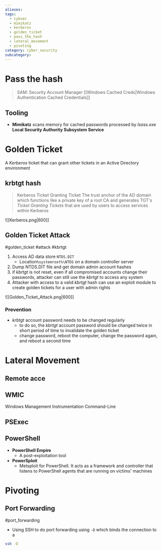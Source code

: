```yaml
---
aliases: 
tags:
  - cybsec
  - mimikatz
  - kerberos
  - golden_ticket
  - pass_the_hash
  - lateral_movement
  - pivoting
category: cyber_security
subcategory:
---
```

# Pass the hash
> SAM: Security Account Manager 
> [[Windows Cached Creds|Windows Authentication Cached Credentials]]

## Tooling
- **Mimikatz**
scans memory for cached passwords processed by *lsass.exe* **Local Security Authority Subsystem Service**

# Golden Ticket
A *Kerberos* ticket that can grant other tickets in an Active Directory environment
## krbtgt hash
> Kerberos Ticket Granting Ticket
> The trust anchor of the AD domain which functions like a private key of a root CA and generates TGT's *Ticket Granting Tickets* that are used by users to access services within Kerberos

![[Kerberos.png|600]]

## Golden Ticket Attack
#golden_ticket #attack #kbrtgt
1. Access AD data store `NTDS.DIT` 
	- Location`%systemroot%\NTDS` on a domain controller server
2. Dump NTDS.DIT file and get domain admin account hashes
3. if *kbrtgt* is not reset, even if all compromised accounts change their passwords, attacker can still use the *kbrtgt* to access any system
4. Attacker with access to a valid *kbrtgt* hash can use an exploit module to create golden tickets for a user with admin rights

![[Golden_Ticket_Attack.png|600]]

### Prevention
- *krbtgt* account password needs to be changed regularly
	- to do so, the *kbrtgt* account password should be changed twice in short period of time to invalidate the golden ticket
	- change password, reboot the computer, change the password again, and reboot a second time

# Lateral Movement
## Remote acce
## WMIC
Windows Management Instrumentation Command-Line

## PSExec
## PowerShell
- **PowerShell Empire**
	- A post-exploitation tool
- **PowerSploit**
	- Metsploit for PowerShell. It acts as a framework and controller that listens to PowerShell agents that are running on victims' machines

# Pivoting
## Port Forwarding
#port_forwarding 
- Using SSH to do port forwarding using `-D` which binds the connection to a 
```sh
ssh -D
```
